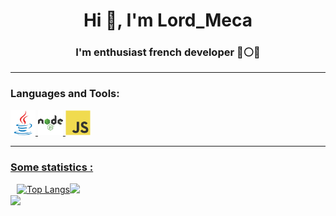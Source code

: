 <h1 align="center">Hi 👋, I'm Lord_Meca</h1>
<h3 align="center">I'm enthusiast french developer 🔵⚪🔴</h3>

<hr>

<h3 align="left">Languages and Tools:</h3>

<p align="left"> <a href="https://www.java.com" target="_blank" rel="noreferrer"> <img src="https://raw.githubusercontent.com/devicons/devicon/master/icons/java/java-original.svg" alt="java" width="40" height="40"/> </a> <a href="https://nodejs.org" target="_blank" rel="noreferrer"> <img src="https://raw.githubusercontent.com/devicons/devicon/master/icons/nodejs/nodejs-original-wordmark.svg" alt="nodejs" width="40" height="40"/> </a> <a href="https://developer.mozilla.org/en-US/docs/Web/JavaScript" target="_blank" rel="noreferrer"> <img src="https://raw.githubusercontent.com/devicons/devicon/master/icons/javascript/javascript-original.svg" alt="javascript" width="40" height="40"/>
<br/>
<hr>

<h3 align="left">Some statistics :</h3>

<div style="display: flex; align-items: center;">
  
  <a href="https://github.com/anuraghazra/github-readme-stats" style="margin-left: 10px;">
    <img src="https://github-readme-stats.vercel.app/api/top-langs/?username=Lord-Meca&layout=compact&theme=nightowl" alt="Top Langs" />
  </a>
  
  <picture>
    <source
      srcset="https://github-readme-stats.vercel.app/api?username=Lord-Meca&show_icons=true&theme=nightowl"
      media="(prefers-color-scheme: dark)"
    />
    <source
      srcset="https://github-readme-stats.vercel.app/api?username=Lord-Meca&show_icons=true"
      media="(prefers-color-scheme: light), (prefers-color-scheme: no-preference)"
    />
    <img src="https://github-readme-stats.vercel.app/api?username=Lord-Meca&show_icons=true" />
  </picture>
  

</div>


<img src="https://raw.githubusercontent.com/ItsAlexousd/ItsAlexousd/main/grid-snake.svg"/>




